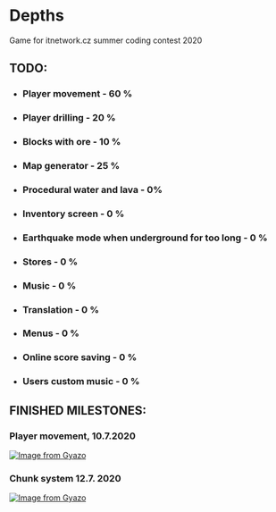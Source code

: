# Depths

Game for itnetwork.cz summer coding contest 2020

## TODO:
- ### Player movement - 60 %
- ### Player drilling - 20 %
- ### Blocks with ore - 10 %
- ### Map generator - 25 %
- ### Procedural water and lava - 0%
- ### Inventory screen - 0 %
- ### Earthquake mode when underground for too long - 0 %
- ### Stores - 0 %
- ### Music - 0 %
- ### Translation - 0 %
- ### Menus - 0 %
- ### Online score saving - 0 %
- ### Users custom music - 0 %


## FINISHED MILESTONES:
### Player movement, 10.7.2020
[![Image from Gyazo](https://i.gyazo.com/d38638164b5c2c3a9d511246ca84c409.gif)](https://gyazo.com/d38638164b5c2c3a9d511246ca84c409)

### Chunk system 12.7. 2020
[![Image from Gyazo](https://i.gyazo.com/5902a7f2e57cff661d256ed87862982a.gif)](https://gyazo.com/5902a7f2e57cff661d256ed87862982a)